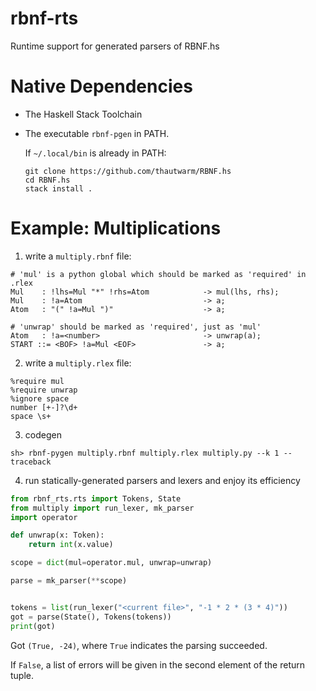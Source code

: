 # rbnf-rts
Runtime support for generated parsers of RBNF.hs

# Native Dependencies

- The Haskell Stack Toolchain

- The executable `rbnf-pgen` in PATH.

    If `~/.local/bin` is already in PATH:
    ```
    git clone https://github.com/thautwarm/RBNF.hs
    cd RBNF.hs
    stack install .
    ```

# Example: Multiplications

1. write a `multiply.rbnf` file:

```
# 'mul' is a python global which should be marked as 'required' in .rlex
Mul    : !lhs=Mul "*" !rhs=Atom            -> mul(lhs, rhs);
Mul    : !a=Atom                           -> a;
Atom   : "(" !a=Mul ")"                    -> a;

# 'unwrap' should be marked as 'required', just as 'mul'
Atom   : !a=<number>                       -> unwrap(a);
START ::= <BOF> !a=Mul <EOF>               -> a;
```

2. write a `multiply.rlex` file:
```
%require mul
%require unwrap
%ignore space
number [+-]?\d+
space \s+
```

3. codegen

```shell
sh> rbnf-pygen multiply.rbnf multiply.rlex multiply.py --k 1 --traceback
```

4. run statically-generated parsers and lexers and enjoy its efficiency
```python
from rbnf_rts.rts import Tokens, State
from multiply import run_lexer, mk_parser
import operator

def unwrap(x: Token):
    return int(x.value)

scope = dict(mul=operator.mul, unwrap=unwrap)

parse = mk_parser(**scope)


tokens = list(run_lexer("<current file>", "-1 * 2 * (3 * 4)"))
got = parse(State(), Tokens(tokens))
print(got)
```

Got `(True, -24)`, where `True` indicates the parsing succeeded.

If `False`, a list of errors will be given in the second element of
the return tuple.